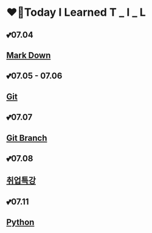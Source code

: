 # ❤️‍🔥Today I Learned	T  _  I  _  L

 

## 💕07.04

## [Mark Down](markDown/markDown_summary.md)	

## 💕07.05 - 07.06 

## [Git](git/Git_summary.md)

## 💕07.07

## [Git Branch](git/Git_branch.md)

## 💕07.08

## [취업특강](취업특강/취업특강_07.08/0708_취업특강.md)

## 💕07.11

## [Python](python/python.md)
